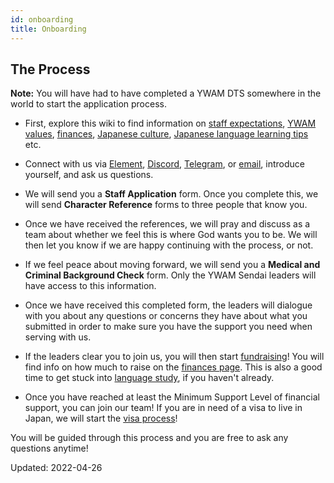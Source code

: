 ```yaml
---
id: onboarding
title: Onboarding
---
```


## The Process

**Note:** You will have had to have completed a YWAM DTS somewhere in the world to start the application process.

* First, explore this wiki to find information on [staff expectations](commitments.md), [YWAM values](values.md), [finances](finances.md), [Japanese culture](../languageandculture/culture.md), [Japanese language learning tips](../languageandculture/language.md) etc.

* Connect with us via [Element](https://matrix.to/#/!NTECpQahWqaEonQZRV:matrix.org?via=matrix.org), [Discord](https://discord.gg/djmCF4DBaV),  [Telegram](https://t.me/joinchat/O4PX5BsUYLG64lCazgT8Ng),  or [email](mailto:people@ywamsendai.jp), introduce yourself, and ask us questions.

* We will send you a **Staff Application** form. Once you complete this, we will send **Character Reference** forms to three people that know you.

* Once we have received the references, we will pray and discuss as a team about whether we feel this is where God wants you to be. We will then let you know if we are happy continuing with the process, or not.

* If we feel peace about moving forward, we will send you a **Medical and Criminal Background Check** form. Only the YWAM Sendai leaders will have access to this information.

* Once we have received this completed form, the leaders will dialogue with you about any questions or concerns they have about what you submitted in order to make sure you have the support you need when serving with us.

* If the leaders clear you to join us, you will then start [fundraising](fundraising.md)! You will find info on how much to raise on the [finances page](finances.md). This is also a good time to get stuck into [language study](../languageandculture/language.md), if you haven't already.

* Once you have reached at least the Minimum Support Level of financial support, you can join our team! If you are in need of a visa to live in Japan, we will start the [visa process](visa.md)!

You will be guided through this process and you are free to ask any questions anytime!

Updated: 2022-04-26
